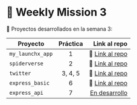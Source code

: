 # 📅 Weekly Mission 3


📂 Proyectos desarrollados en la semana 3:

| Proyecto | Práctica | Link al repo |
| ------------- |:-------------:| -----:|
|`my_launchx_app`|1|:link: [Link al repo](https://github.com/BrandLop/my_launchx_app)|
|`spiderverse`|2|:link: [Link al repo](https://github.com/BrandLop/spiderverse)|
|`twitter`|3, 4, 5|:link: [Link al repo](https://github.com/BrandLop/twitter)|
|`express_basic`|6|:link: [Link al repo](https://github.com/BrandLop/express_basic)|
|`express_api`|7|[En desarrollo]()|
